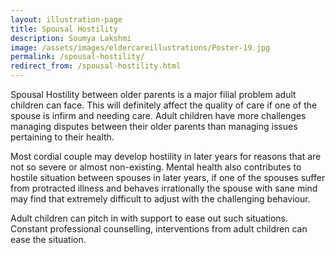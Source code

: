 ```yaml
---
layout: illustration-page
title: Spousal Hostility
description: Soumya Lakshmi
image: /assets/images/eldercareillustrations/Poster-19.jpg
permalink: /spousal-hostility/
redirect_from: /spousal-hostility.html
---
```


Spousal Hostility between older parents is a major filial problem adult children can face. This will definitely affect the quality of care if one of the spouse is infirm and needing care. Adult children have more challenges managing disputes between their older parents than managing issues pertaining to their health.

Most cordial couple may develop hostility in later years for reasons that are not so severe or almost non-existing. Mental health also contributes to hostile situation between spouses in later years, if one of the spouses suffer from protracted illness and behaves irrationally the spouse with sane mind may find that extremely difficult to adjust with the challenging behaviour.

Adult children can pitch in with support to ease out such situations. Constant professional counselling, interventions from adult children can ease the situation.